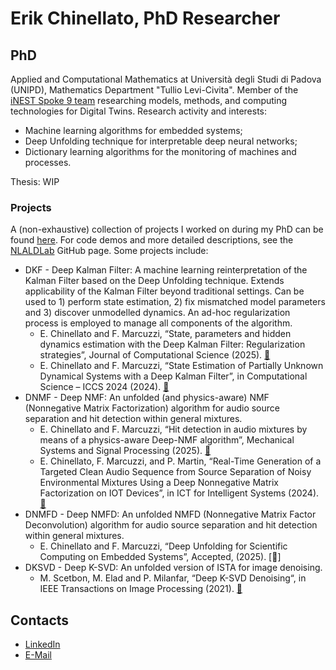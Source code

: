 # Erik Chinellato, PhD Researcher

## PhD 
Applied and Computational Mathematics at Università degli Studi di Padova (UNIPD), Mathematics Department "Tullio Levi-Civita".
Member of the [iNEST Spoke 9 team](https://inest.spoke9.sissa.it/it/il-team-dello-spoke-9/) researching models, methods, and computing technologies for Digital Twins.
Research activity and interests:
- Machine learning algorithms for embedded systems;
- Deep Unfolding technique for interpretable deep neural networks;
- Dictionary learning algorithms for the monitoring of machines and processes.
  
Thesis: WIP
 
### Projects
A (non-exhaustive) collection of projects I worked on during my PhD can be found [here](https://github.com/ErikChinellato/PhD). For code demos and more detailed descriptions, see the [NLALDLab](https://github.com/NLALDlab) GitHub page. Some projects include:
- DKF - Deep Kalman Filter: A machine learning reinterpretation of the Kalman Filter based on the Deep Unfolding technique. Extends applicability of the Kalman Filter beyond traditional settings. Can be used to 1) perform state estimation, 2) fix mismatched model parameters and 3) discover unmodelled dynamics. An ad-hoc regularization process is employed to manage all components of the algorithm.
  - E. Chinellato and F. Marcuzzi, “State, parameters and hidden dynamics estimation with the Deep Kalman Filter: Regularization strategies”, Journal of Computational Science (2025). [🔗](https://doi.org/10.1016/j.jocs.2025.102569)
  - E. Chinellato and F. Marcuzzi, “State Estimation of Partially Unknown Dynamical Systems with a Deep Kalman Filter”, in Computational Science – ICCS 2024 (2024). [🔗](https://doi.org/10.1007/978-3-031-63775-9_22)
- DNMF - Deep NMF: An unfolded (and physics-aware) NMF (Nonnegative Matrix Factorization) algorithm for audio source separation and hit detection within general mixtures.
  - E. Chinellato and F. Marcuzzi, “Hit detection in audio mixtures by means of a physics-aware Deep-NMF algorithm”, Mechanical Systems and Signal Processing (2025). [🔗](https://doi.org/10.1016/j.ymssp.2024.112162)
  - E. Chinellato, F. Marcuzzi, and P. Martin, “Real-Time Generation of a Targeted Clean Audio Sequence from Source Separation of Noisy Environmental Mixtures Using a Deep Nonnegative Matrix Factorization on IOT Devices”, in ICT for Intelligent Systems (2024). [🔗](https://doi.org/10.1007/978-981-97-5810-4_23)
- DNMFD - Deep NMFD: An unfolded NMFD (Nonnegative Matrix Factor Deconvolution) algorithm for audio source separation and hit detection within general mixtures.
  - E. Chinellato and F. Marcuzzi, “Deep Unfolding for Scientific Computing on Embedded Systems”, Accepted, (2025). [🔗]
- DKSVD - Deep K-SVD: An unfolded version of ISTA for image denoising.
  - M. Scetbon, M. Elad and P. Milanfar, “Deep K-SVD Denoising“, in IEEE Transactions on Image Processing (2021). [🔗](https://doi.org/10.1109/TIP.2021.3090531)

## Contacts
- [LinkedIn](www.linkedin.com/in/erik-chinellato-200757357)
- [E-Mail](mailto:chinellato.erik@gmail.com)

